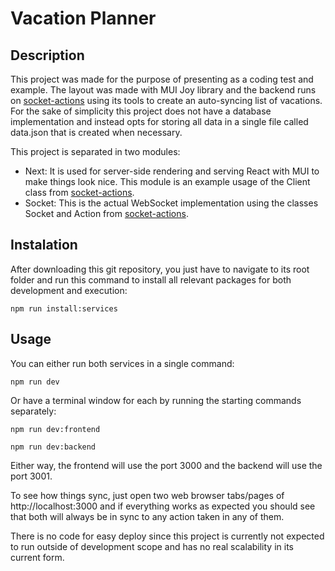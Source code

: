 # Vacation Planner

## Description

This project was made for the purpose of presenting as a coding test and example. The layout was made with MUI Joy library and the backend runs on [socket-actions](https://www.npmjs.com/package/socket-actions) using its tools to create an auto-syncing list of vacations. For the sake of simplicity this project does not have a database implementation and instead opts for storing all data in a single file called data.json that is created when necessary.

This project is separated in two modules:

- Next: It is used for server-side rendering and serving React with MUI to make things look nice. This module is an example usage of the Client class from [socket-actions](https://www.npmjs.com/package/socket-actions).
- Socket: This is the actual WebSocket implementation using the classes Socket and Action from [socket-actions](https://www.npmjs.com/package/socket-actions).

## Instalation

After downloading this git repository, you just have to navigate to its root folder and run this command to install all relevant packages for both development and execution:

```
npm run install:services
```

## Usage

You can either run both services in a single command:

```
npm run dev
```

Or have a terminal window for each by running the starting commands separately:

```
npm run dev:frontend

npm run dev:backend
```

Either way, the frontend will use the port 3000 and the backend will use the port 3001.

To see how things sync, just open two web browser tabs/pages of http://localhost:3000 and if everything works as expected you should see that both will always be in sync to any action taken in any of them.

There is no code for easy deploy since this project is currently not expected to run outside of development scope and has no real scalability in its current form.

